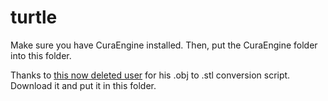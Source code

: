 # turtle

Make sure you have CuraEngine installed. Then, put the CuraEngine folder into this folder.

Thanks to [this now deleted user](https://www.shapeways.com/forum/t/simple-wavefront-obj-to-stl-converter.4336/) for his .obj to .stl conversion script. Download it and put it in this folder.